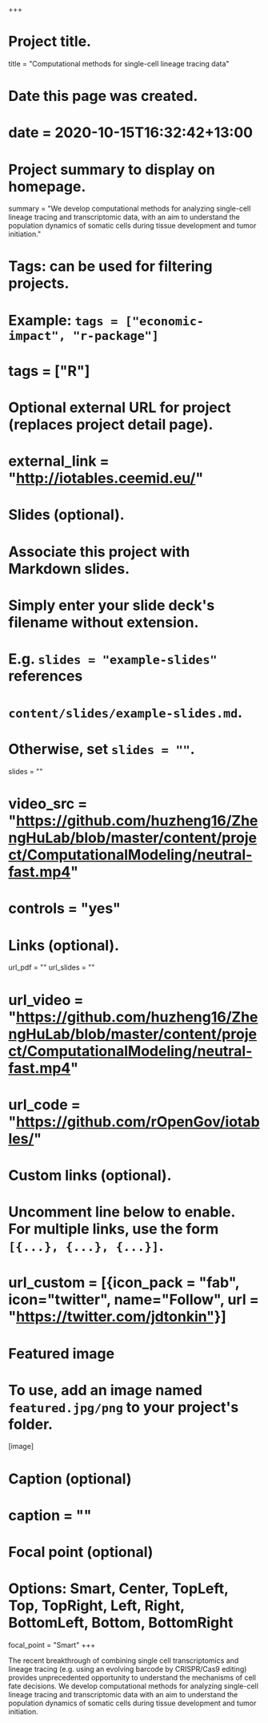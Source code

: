 +++
# Project title.
title = "Computational methods for single-cell lineage tracing data"

# Date this page was created.
# date = 2020-10-15T16:32:42+13:00

# Project summary to display on homepage.
summary = "We develop computational methods for analyzing single-cell lineage tracing and transcriptomic data, with an aim to understand the population dynamics of somatic cells during tissue development and tumor initiation."

# Tags: can be used for filtering projects.
# Example: `tags = ["economic-impact", "r-package"]`
# tags = ["R"]

# Optional external URL for project (replaces project detail page).
# external_link = "http://iotables.ceemid.eu/"

# Slides (optional).
#   Associate this project with Markdown slides.
#   Simply enter your slide deck's filename without extension.
#   E.g. `slides = "example-slides"` references 
#   `content/slides/example-slides.md`.
#   Otherwise, set `slides = ""`.
slides = ""
# video_src = "https://github.com/huzheng16/ZhengHuLab/blob/master/content/project/ComputationalModeling/neutral-fast.mp4"
# controls = "yes"

# Links (optional).
url_pdf = ""
url_slides = ""
# url_video = "https://github.com/huzheng16/ZhengHuLab/blob/master/content/project/ComputationalModeling/neutral-fast.mp4"
# url_code = "https://github.com/rOpenGov/iotables/"

# Custom links (optional).
#   Uncomment line below to enable. For multiple links, use the form `[{...}, {...}, {...}]`.
# url_custom = [{icon_pack = "fab", icon="twitter", name="Follow", url = "https://twitter.com/jdtonkin"}]

# Featured image
# To use, add an image named `featured.jpg/png` to your project's folder. 
[image]
  # Caption (optional)
  # caption = ""
  
  # Focal point (optional)
  # Options: Smart, Center, TopLeft, Top, TopRight, Left, Right, BottomLeft, Bottom, BottomRight
  focal_point = "Smart"
+++

The recent breakthrough of combining single cell transcriptomics and lineage tracing (e.g. using an evolving barcode by CRISPR/Cas9 editing) provides unprecedented opportunity to understand the mechanisms of cell fate decisions. We develop computational methods for analyzing single-cell lineage tracing and transcriptomic data with an aim to understand the population dynamics of somatic cells during tissue development and tumor initiation.

